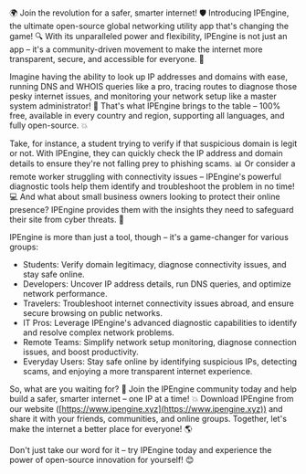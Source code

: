 🌍 Join the revolution for a safer, smarter internet! 🛡️ Introducing IPEngine, the ultimate open-source global networking utility app that's changing the game! 🔍 With its unparalleled power and flexibility, IPEngine is not just an app – it's a community-driven movement to make the internet more transparent, secure, and accessible for everyone. 💪

Imagine having the ability to look up IP addresses and domains with ease, running DNS and WHOIS queries like a pro, tracing routes to diagnose those pesky internet issues, and monitoring your network setup like a master system administrator! 📡 That's what IPEngine brings to the table – 100% free, available in every country and region, supporting all languages, and fully open-source. 💥

Take, for instance, a student trying to verify if that suspicious domain is legit or not. With IPEngine, they can quickly check the IP address and domain details to ensure they're not falling prey to phishing scams. 📊 Or consider a remote worker struggling with connectivity issues – IPEngine's powerful diagnostic tools help them identify and troubleshoot the problem in no time! 💻 And what about small business owners looking to protect their online presence? IPEngine provides them with the insights they need to safeguard their site from cyber threats. 🚀

IPEngine is more than just a tool, though – it's a game-changer for various groups:

* Students: Verify domain legitimacy, diagnose connectivity issues, and stay safe online.
* Developers: Uncover IP address details, run DNS queries, and optimize network performance.
* Travelers: Troubleshoot internet connectivity issues abroad, and ensure secure browsing on public networks.
* IT Pros: Leverage IPEngine's advanced diagnostic capabilities to identify and resolve complex network problems.
* Remote Teams: Simplify network setup monitoring, diagnose connection issues, and boost productivity.
* Everyday Users: Stay safe online by identifying suspicious IPs, detecting scams, and enjoying a more transparent internet experience.

So, what are you waiting for? 🚀 Join the IPEngine community today and help build a safer, smarter internet – one IP at a time! 💥 Download IPEngine from our website ([https://www.ipengine.xyz](https://www.ipengine.xyz)) and share it with your friends, communities, and online groups. Together, let's make the internet a better place for everyone! 🌎

Don't just take our word for it – try IPEngine today and experience the power of open-source innovation for yourself! 😊